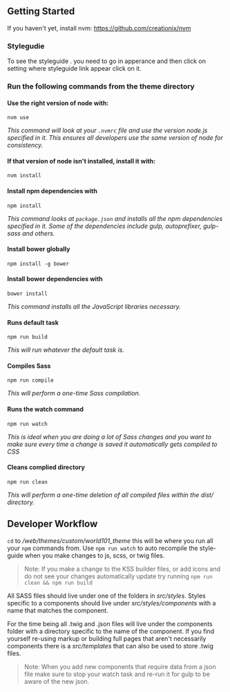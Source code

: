 ## Getting Started
If you haven't yet, install nvm:
https://github.com/creationix/nvm

### Stylegudie
To see the styleguide . you need to go in apperance and then click on setting where styleguide link appear click on it.

### Run the following commands from the theme directory

#### Use the right version of node with:
`nvm use`

_This command will look at your `.nvmrc` file and use the version node.js specified in it. This ensures all developers use the same version of node for consistency._

#### If that version of node isn't installed, install it with:
`nvm install`

#### Install npm dependencies with
`npm install`

_This command looks at `package.json` and installs all the npm dependencies specified in it.  Some of the dependencies include gulp, autoprefixer, gulp-sass and others._

#### Install bower globally
`npm install -g bower`  

#### Install bower dependencies with
`bower install`

_This command installs all the JavaScript libraries necessary._

#### Runs default task
`npm run build`

_This will run whatever the default task is._

#### Compiles Sass
`npm run compile`

_This will perform a one-time Sass compilation._

#### Runs the watch command
`npm run watch`

_This is ideal when you are doing a lot of Sass changes and you want to make sure every time a change is saved it automatically gets compiled to CSS_

#### Cleans complied directory
`npm run clean`

_This will perform a one-time deletion of all compiled files within the dist/ directory._

## Developer Workflow
`cd` to _/web/themes/custom/world101_theme_ this will be where you run all your `npm` commands from. Use `npm run watch` to auto recompile the style-guide when you make changes to js, scss, or twig files.
>Note: If you make a change to the KSS builder files, or add icons and do not see your changes automatically update try running `npm run clean && npm run build`

All SASS files should live under one of the folders in *src/styles*. Styles specific to a components should live under *src/styles/components* with a name that matches the component.

For the time being all .twig and .json files will live under the components folder with a directory specific to the name of the component. If you find yourself re-using markup or building full pages that aren't necessarily components there is a *src/templates* that can also be used to store .twig files.
>Note: When you add new components that require data from a json file make sure to stop your watch task and re-run it for gulp to be aware of the new json.
